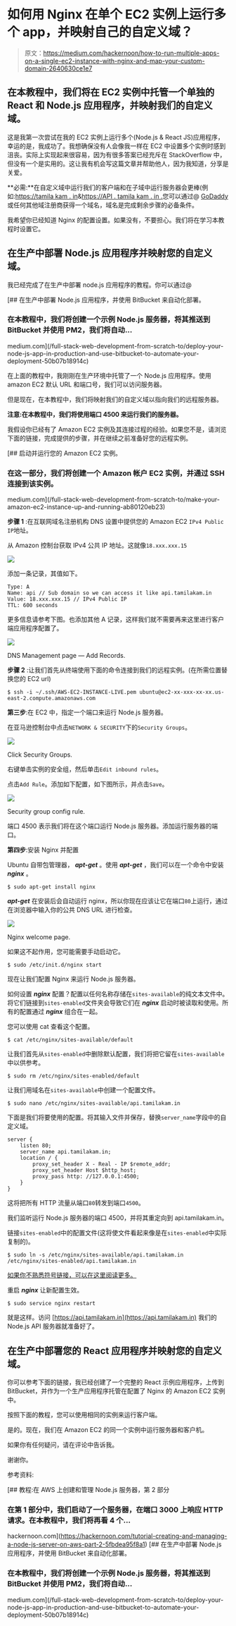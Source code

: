 # 如何用 Nginx 在单个 EC2 实例上运行多个 app，并映射自己的自定义域？

> 原文：<https://medium.com/hackernoon/how-to-run-multiple-apps-on-a-single-ec2-instance-with-nginx-and-map-your-custom-domain-2640630ce1e7>

## 在本教程中，我们将在 EC2 实例中托管一个单独的 React 和 Node.js 应用程序，并映射我们的自定义域。

这是我第一次尝试在我的 EC2 实例上运行多个(Node.js & React JS)应用程序，幸运的是，我成功了。我想确保没有人会像我一样在 EC2 中设置多个实例时感到沮丧。实际上实现起来很容易，因为有很多答案已经充斥在 StackOverflow 中，但没有一个是实用的。这让我有机会写这篇文章并帮助他人，因为我知道，分享是关爱。

**必需:**在自定义域中运行我们的客户端和在子域中运行服务器会更棒(例如:[https://tamila kam . in](https://tamilakam.in)&[https://API . tamila kam . in .](https://api.tamilakam.in.)您可以通过@ [GoDaddy](https://in.godaddy.com/) 或任何其他域注册商获得一个域名，域名是完成剩余步骤的必备条件。

我希望你已经知道 Nginx 的配置设置。如果没有，不要担心。我们将在学习本教程时设置它。

## 在生产中部署 Node.js 应用程序并映射您的自定义域。

我已经完成了在生产中部署 node.js 应用程序的教程。你可以通过@

[](/full-stack-web-development-from-scratch-to/deploy-your-node-js-app-in-production-and-use-bitbucket-to-automate-your-deployment-50b07b18914c) [## 在生产中部署 Node.js 应用程序，并使用 BitBucket 来自动化部署。

### 在本教程中，我们将创建一个示例 Node.js 服务器，将其推送到 BitBucket 并使用 PM2，我们将自动…

medium.com](/full-stack-web-development-from-scratch-to/deploy-your-node-js-app-in-production-and-use-bitbucket-to-automate-your-deployment-50b07b18914c) 

在上面的教程中，我刚刚在生产环境中托管了一个 Node.js 应用程序。使用 amazon EC2 默认 URL 和端口号，我们可以访问服务器。

但是现在，在本教程中，我们将映射我们的自定义域以指向我们的远程服务器。

**注意:在本教程中，我们将使用端口 4500 来运行我们的服务器。**

我假设你已经有了 Amazon EC2 实例及其连接过程的经验。如果您不是，请浏览下面的链接，完成提供的步骤，并在继续之前准备好您的远程实例。

[](/full-stack-web-development-from-scratch-to/make-your-amazon-ec2-instance-up-and-running-ab80120eb23) [## 启动并运行您的 Amazon EC2 实例。

### 在这一部分，我们将创建一个 Amazon 帐户 EC2 实例，并通过 SSH 连接到该实例。

medium.com](/full-stack-web-development-from-scratch-to/make-your-amazon-ec2-instance-up-and-running-ab80120eb23) 

**步骤 1** :在互联网域名注册机构 DNS 设置中提供您的 Amazon EC2 `IPv4 Public IP`地址。

从 Amazon 控制台获取 IPv4 公共 IP 地址。这就像`18.xxx.xxx.15`

![](img/22b7248e59cc342c45045a16cdda52dd.png)

添加一条记录，其值如下。

```
Type: A
Name: api // Sub domain so we can access it like api.tamilakam.in
Value: 18.xxx.xxx.15 // IPv4 Public IP
TTL: 600 seconds
```

更多信息请参考下图。也添加其他 A 记录，这样我们就不需要再来这里进行客户端应用程序配置了。

![](img/fc70dec5aa833de52f85d37ef940ec0b.png)

DNS Management page — Add Records.

**步骤 2** :让我们首先从终端使用下面的命令连接到我们的远程实例。(在所需位置替换您的 EC2 url)

```
$ ssh -i ~/.ssh/AWS-EC2-INSTANCE-LIVE.pem ubuntu@ec2-xx-xxx-xx-xx.us-east-2.compute.amazonaws.com
```

**第三步**:在 EC2 中，指定一个端口来运行 Node.js 服务器。

在亚马逊控制台中点击`NETWORK & SECURITY`下的`Security Groups`。

![](img/7ed6e2864eaa9fb24aa575967c89f1e1.png)

Click Security Groups.

右键单击实例的安全组，然后单击`Edit inbound rules`。

点击`Add Rule`。添加如下配置，如下图所示，并点击`Save`。

![](img/7dce6f7553ea6dcf7501349d751cadf3.png)

Security group config rule.

端口 4500 表示我们将在这个端口运行 Node.js 服务器。添加运行服务器的端口。

**第四步**:安装 Nginx 并配置

Ubuntu 自带包管理器， ***apt-get*** 。使用 ***apt-get*** ，我们可以在一个命令中安装 ***nginx*** 。

```
$ sudo apt-get install nginx
```

***apt-get*** 在安装后会自动运行 nginx，所以你现在应该让它在端口`80`上运行，通过在浏览器中输入你的公共 DNS URL 进行检查。

![](img/ba194af4c22956c269b707da100b35a9.png)

Nginx welcome page.

如果这不起作用，您可能需要手动启动它。

```
$ sudo /etc/init.d/nginx start
```

现在让我们配置 Nginx 来运行 Node.js 服务器。

如何设置 ***nginx*** 配置？配置以任何名称存储在`sites-available`的纯文本文件中。将它们链接到`sites-enabled`文件夹会导致它们在 ***nginx*** 启动时被读取和使用。所有的配置通过 ***nginx*** 组合在一起。

您可以使用 cat 查看这个配置。

```
$ cat /etc/nginx/sites-available/default
```

让我们首先从`sites-enabled`中删除默认配置，我们将把它留在`sites-available`中以供参考。

```
$ sudo rm /etc/nginx/sites-enabled/default
```

让我们用域名在`sites-available`中创建一个配置文件。

```
$ sudo nano /etc/nginx/sites-available/api.tamilakam.in
```

下面是我们将要使用的配置。将其输入文件并保存，替换`server_name`字段中的自定义域。

```
server {
    listen 80;
    server_name api.tamilakam.in;
    location / {
        proxy_set_header X - Real - IP $remote_addr;
        proxy_set_header Host $http_host;
        proxy_pass http: //127.0.0.1:4500;
    }
}
```

这将把所有 HTTP 流量从端口`80`转发到端口`4500`。

我们监听运行 Node.js 服务器的端口 4500，并将其重定向到 api.tamilakam.in。

链接`sites-enabled`中的配置文件(这将使文件看起来像是在`sites-enabled`中实际复制的)。

```
$ sudo ln -s /etc/nginx/sites-available/api.tamilakam.in /etc/nginx/sites-enabled/api.tamilakam.in
```

[如果你不熟悉符号链接，可以在这里阅读更多。](https://kb.iu.edu/d/abbe)

重启 ***nginx*** 让新配置生效。

```
$ sudo service nginx restart
```

就是这样。访问 [https://api.tamilakam.in](https://api.tamilakam.in) 我们的 Node.js API 服务器就准备好了。

## 在生产中部署您的 React 应用程序并映射您的自定义域。

你可以参考下面的链接，我已经创建了一个完整的 React 示例应用程序，上传到 BitBucket，并作为一个生产应用程序托管在配置了 Nginx 的 Amazon EC2 实例中。

按照下面的教程，您可以使用相同的实例来运行客户端。

是的。现在，我们在 Amazon EC2 的同一个实例中运行服务器和客户机。

如果你有任何疑问，请在评论中告诉我。

谢谢你。

参考资料:

[](https://hackernoon.com/tutorial-creating-and-managing-a-node-js-server-on-aws-part-2-5fbdea95f8a1) [## 教程:在 AWS 上创建和管理 Node.js 服务器，第 2 部分

### 在第 1 部分中，我们启动了一个服务器，在端口 3000 上响应 HTTP 请求。在本教程中，我们将再看 4 个…

hackernoon.com](https://hackernoon.com/tutorial-creating-and-managing-a-node-js-server-on-aws-part-2-5fbdea95f8a1) [](/full-stack-web-development-from-scratch-to/deploy-your-node-js-app-in-production-and-use-bitbucket-to-automate-your-deployment-50b07b18914c) [## 在生产中部署 Node.js 应用程序，并使用 BitBucket 来自动化部署。

### 在本教程中，我们将创建一个示例 Node.js 服务器，将其推送到 BitBucket 并使用 PM2，我们将自动…

medium.com](/full-stack-web-development-from-scratch-to/deploy-your-node-js-app-in-production-and-use-bitbucket-to-automate-your-deployment-50b07b18914c)